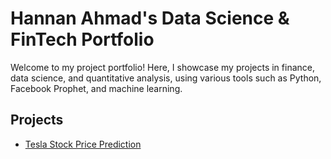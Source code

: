 # Hannan Ahmad's Data Science & FinTech Portfolio

Welcome to my project portfolio! Here, I showcase my projects in finance, data science, and quantitative analysis, using various tools such as Python, Facebook Prophet, and machine learning.

## Projects

- [Tesla Stock Price Prediction](./Tesla_Stock_Price_Prediction)

